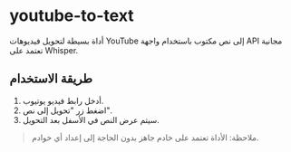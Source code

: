 
# youtube-to-text

أداة بسيطة لتحويل فيديوهات YouTube إلى نص مكتوب باستخدام واجهة API مجانية تعتمد على Whisper.

## طريقة الاستخدام

1. أدخل رابط فيديو يوتيوب.
2. اضغط زر "تحويل إلى نص".
3. سيتم عرض النص في الأسفل بعد التحويل.

> ملاحظة: الأداة تعتمد على خادم جاهز بدون الحاجة إلى إعداد أي خوادم.
